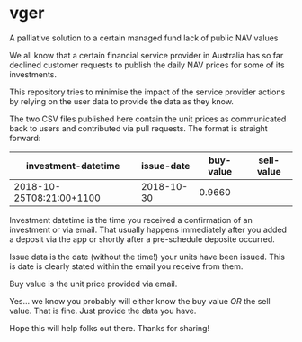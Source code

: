 # vger

A palliative solution to a certain managed fund lack of public NAV values

We all know that a certain financial service provider in Australia has so
far declined customer requests to publish the daily NAV prices for some of
its investments.

This repository tries to minimise the impact of the service provider 
actions by relying on the user data to provide the data as they know.

The two CSV files published here contain the unit prices as communicated
back to users and contributed via pull requests. The format is straight
forward:

|  investment-datetime   | issue-date | buy-value | sell-value |
|  -------------------   | ---------- | --------- | ---------- |
|2018-10-25T08:21:00+1100| 2018-10-30 |   0.9660  |            |

Investment datetime is the time you received a confirmation of an investment
or via email. That usually happens immediately after you added a deposit via 
the app or shortly after a pre-schedule deposite occurred.

Issue data is the date (without the time!) your units have been issued. 
This is date is clearly stated within the email you receive from them.

Buy value is the unit price provided via email.

Yes... we know you probably will either know the buy value *OR* the sell
value. That is fine. Just provide the data you have.

Hope this will help folks out there. Thanks for sharing!

